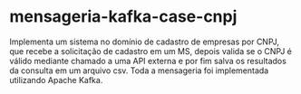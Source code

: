 # mensageria-kafka-case-cnpj
Implementa um sistema no domínio de cadastro de empresas por CNPJ, que recebe a solicitação de cadastro em um MS, depois valida se o CNPJ é válido mediante chamado a uma API externa e por fim salva os resultados da consulta em um arquivo csv. Toda a mensageria foi implementada utilizando Apache Kafka. 

